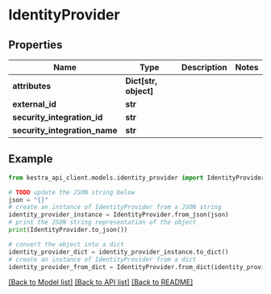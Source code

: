 # IdentityProvider


## Properties

Name | Type | Description | Notes
------------ | ------------- | ------------- | -------------
**attributes** | **Dict[str, object]** |  | 
**external_id** | **str** |  | 
**security_integration_id** | **str** |  | 
**security_integration_name** | **str** |  | 

## Example

```python
from kestra_api_client.models.identity_provider import IdentityProvider

# TODO update the JSON string below
json = "{}"
# create an instance of IdentityProvider from a JSON string
identity_provider_instance = IdentityProvider.from_json(json)
# print the JSON string representation of the object
print(IdentityProvider.to_json())

# convert the object into a dict
identity_provider_dict = identity_provider_instance.to_dict()
# create an instance of IdentityProvider from a dict
identity_provider_from_dict = IdentityProvider.from_dict(identity_provider_dict)
```
[[Back to Model list]](../README.md#documentation-for-models) [[Back to API list]](../README.md#documentation-for-api-endpoints) [[Back to README]](../README.md)


